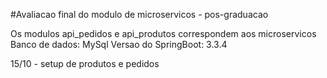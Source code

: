 #Avaliacao final do modulo de microservicos - pos-graduacao

Os modulos api_pedidos e api_produtos correspondem aos microservicos
Banco de dados: MySql
Versao do SpringBoot: 3.3.4

15/10 - setup de produtos e pedidos

